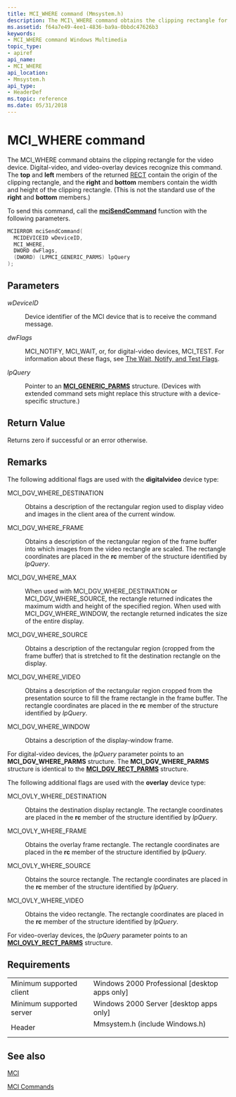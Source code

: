 ```yaml
---
title: MCI_WHERE command (Mmsystem.h)
description: The MCI\_WHERE command obtains the clipping rectangle for the video device.
ms.assetid: f64a7e49-4ee1-4836-ba9a-0bbdc47626b3
keywords:
- MCI_WHERE command Windows Multimedia
topic_type:
- apiref
api_name:
- MCI_WHERE
api_location:
- Mmsystem.h
api_type:
- HeaderDef
ms.topic: reference
ms.date: 05/31/2018
---
```


# MCI\_WHERE command

The MCI\_WHERE command obtains the clipping rectangle for the video device. Digital-video, and video-overlay devices recognize this command. The **top** and **left** members of the returned [RECT](/previous-versions//ms536136(v=vs.85)) contain the origin of the clipping rectangle, and the **right** and **bottom** members contain the width and height of the clipping rectangle. (This is not the standard use of the **right** and **bottom** members.)

To send this command, call the [**mciSendCommand**](/previous-versions//dd757160(v=vs.85)) function with the following parameters.


```C++
MCIERROR mciSendCommand(
  MCIDEVICEID wDeviceID, 
  MCI_WHERE, 
  DWORD dwFlags, 
  (DWORD) (LPMCI_GENERIC_PARMS) lpQuery
);
```



## Parameters

<dl> <dt>

<span id="wDeviceID"></span><span id="wdeviceid"></span><span id="WDEVICEID"></span>*wDeviceID*
</dt> <dd>

Device identifier of the MCI device that is to receive the command message.

</dd> <dt>

<span id="dwFlags"></span><span id="dwflags"></span><span id="DWFLAGS"></span>*dwFlags*
</dt> <dd>

MCI\_NOTIFY, MCI\_WAIT, or, for digital-video devices, MCI\_TEST. For information about these flags, see [The Wait, Notify, and Test Flags](the-wait-notify-and-test-flags.md).

</dd> <dt>

<span id="lpQuery"></span><span id="lpquery"></span><span id="LPQUERY"></span>*lpQuery*
</dt> <dd>

Pointer to an [**MCI\_GENERIC\_PARMS**](mci-generic-parms.md) structure. (Devices with extended command sets might replace this structure with a device-specific structure.)

</dd> </dl>

## Return Value

Returns zero if successful or an error otherwise.

## Remarks

The following additional flags are used with the **digitalvideo** device type:

<dl> <dt>

<span id="MCI_DGV_WHERE_DESTINATION"></span><span id="mci_dgv_where_destination"></span>MCI\_DGV\_WHERE\_DESTINATION
</dt> <dd>

Obtains a description of the rectangular region used to display video and images in the client area of the current window.

</dd> <dt>

<span id="MCI_DGV_WHERE_FRAME"></span><span id="mci_dgv_where_frame"></span>MCI\_DGV\_WHERE\_FRAME
</dt> <dd>

Obtains a description of the rectangular region of the frame buffer into which images from the video rectangle are scaled. The rectangle coordinates are placed in the **rc** member of the structure identified by *lpQuery*.

</dd> <dt>

<span id="MCI_DGV_WHERE_MAX"></span><span id="mci_dgv_where_max"></span>MCI\_DGV\_WHERE\_MAX
</dt> <dd>

When used with MCI\_DGV\_WHERE\_DESTINATION or MCI\_DGV\_WHERE\_SOURCE, the rectangle returned indicates the maximum width and height of the specified region. When used with MCI\_DGV\_WHERE\_WINDOW, the rectangle returned indicates the size of the entire display.

</dd> <dt>

<span id="MCI_DGV_WHERE_SOURCE"></span><span id="mci_dgv_where_source"></span>MCI\_DGV\_WHERE\_SOURCE
</dt> <dd>

Obtains a description of the rectangular region (cropped from the frame buffer) that is stretched to fit the destination rectangle on the display.

</dd> <dt>

<span id="MCI_DGV_WHERE_VIDEO"></span><span id="mci_dgv_where_video"></span>MCI\_DGV\_WHERE\_VIDEO
</dt> <dd>

Obtains a description of the rectangular region cropped from the presentation source to fill the frame rectangle in the frame buffer. The rectangle coordinates are placed in the **rc** member of the structure identified by *lpQuery*.

</dd> <dt>

<span id="MCI_DGV_WHERE_WINDOW"></span><span id="mci_dgv_where_window"></span>MCI\_DGV\_WHERE\_WINDOW
</dt> <dd>

Obtains a description of the display-window frame.

</dd> <dt>


</dt> <dd></dd> </dl>

For digital-video devices, the *lpQuery* parameter points to an **MCI\_DGV\_WHERE\_PARMS** structure. The **MCI\_DGV\_WHERE\_PARMS** structure is identical to the [**MCI\_DGV\_RECT\_PARMS**](/windows/win32/api/digitalv/ns-digitalv-mci_dgv_rect_parms) structure.

The following additional flags are used with the **overlay** device type:

<dl> <dt>

<span id="MCI_OVLY_WHERE_DESTINATION"></span><span id="mci_ovly_where_destination"></span>MCI\_OVLY\_WHERE\_DESTINATION
</dt> <dd>

Obtains the destination display rectangle. The rectangle coordinates are placed in the **rc** member of the structure identified by *lpQuery*.

</dd> <dt>

<span id="MCI_OVLY_WHERE_FRAME"></span><span id="mci_ovly_where_frame"></span>MCI\_OVLY\_WHERE\_FRAME
</dt> <dd>

Obtains the overlay frame rectangle. The rectangle coordinates are placed in the **rc** member of the structure identified by *lpQuery*.

</dd> <dt>

<span id="MCI_OVLY_WHERE_SOURCE"></span><span id="mci_ovly_where_source"></span>MCI\_OVLY\_WHERE\_SOURCE
</dt> <dd>

Obtains the source rectangle. The rectangle coordinates are placed in the **rc** member of the structure identified by *lpQuery*.

</dd> <dt>

<span id="MCI_OVLY_WHERE_VIDEO"></span><span id="mci_ovly_where_video"></span>MCI\_OVLY\_WHERE\_VIDEO
</dt> <dd>

Obtains the video rectangle. The rectangle coordinates are placed in the **rc** member of the structure identified by *lpQuery*.

</dd> </dl>

For video-overlay devices, the *lpQuery* parameter points to an [**MCI\_OVLY\_RECT\_PARMS**](mci-ovly-rect-parms.md) structure.

## Requirements



|                                     |                                                                                                           |
|-------------------------------------|-----------------------------------------------------------------------------------------------------------|
| Minimum supported client<br/> | Windows 2000 Professional \[desktop apps only\]<br/>                                                |
| Minimum supported server<br/> | Windows 2000 Server \[desktop apps only\]<br/>                                                      |
| Header<br/>                   | <dl> <dt>Mmsystem.h (include Windows.h)</dt> </dl> |



## See also

<dl> <dt>

[MCI](mci.md)
</dt> <dt>

[MCI Commands](mci-commands.md)
</dt> </dl>

 


